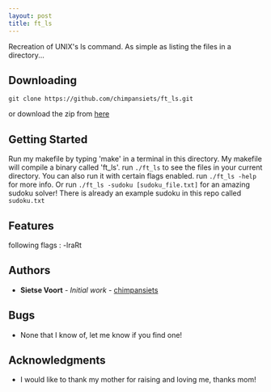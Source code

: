 ```yaml
---
layout: post
title: ft_ls
---
```


Recreation of UNIX's ls command. As simple as listing the files in a directory...

## Downloading

`git clone https://github.com/chimpansiets/ft_ls.git`

or download the zip from [here](https://github.com/chimpansiets/ft_ls)

## Getting Started

Run my makefile by typing 'make' in a terminal in this directory. My makefile will compile a binary called
'ft_ls'. run `./ft_ls` to see the files in your current directory. You can also run it with certain flags enabled.
run `./ft_ls -help` for more info.
Or run `./ft_ls -sudoku [sudoku_file.txt]` for an amazing sudoku solver!
There is already an example sudoku in this repo called `sudoku.txt`

## Features

following flags       : -lraRt

## Authors

* **Sietse Voort** - *Initial work* - [chimpansiets](https://github.com/chimpansiets)

## Bugs

* None that I know of, let me know if you find one!

## Acknowledgments

* I would like to thank my mother for raising and loving me, thanks mom!